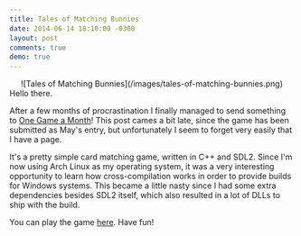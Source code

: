 ```yaml
---
title: Tales of Matching Bunnies
date: 2014-06-14 18:10:00 -0300
layout: post
comments: true
demo: true
---
```

<div style="text-align:center" markdown="1">
![Tales of Matching Bunnies](/images/tales-of-matching-bunnies.png)
</div>
Hello there.

After a few months of procrastination I finally managed to send something to [One Game a Month](http://www.onegameamonth.com/)!
This post cames a bit late, since the game has been submitted as May's entry, but unfortunately I seem to forget
very easily that I have a page.

It's a pretty simple card matching game, written in C++ and SDL2. Since I'm now using Arch Linux as my operating system,
it was a very interesting opportunity to learn how cross-compilation works in order to provide builds for Windows
systems. This became a little nasty since I had some extra dependencies besides SDL2 itself, which also resulted
in a lot of DLLs to ship with the build.

You can play the game [here](/files/TalesOfMatchingBunnies.zip). Have fun!

